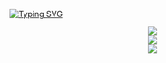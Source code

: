[![Typing SVG](https://readme-typing-svg.herokuapp.com?size=32&duration=7000&color=134155&lines=Hi++there+%F0%9F%91%8B++Welcome%2C;My+Name+is+Ashkan!;A+PhD+student%2C;Happy+to+have+you+here!;Feel+free+for+reaching+out.;I+am+always+around+%F0%9F%98%8A;https%3A%2F%2Fashkan-pirmani.github.io)](https://ashkan-pirmani.github.io)

<div style="text-align: center">
  
<a href="" style="text-align:center">
  <img align="center" src="https://github-readme-stats.vercel.app/api?username=ashkan-pirmani&count_private=true&&show_icons=true" />
</a>

<br/>

<a href="" style="text-align:center">
  <img align="center" src="https://github-readme-streak-stats.herokuapp.com/?user=ashkan-pirmani" />
</a>

<br/>

<a href="">
  <img align="center" src="https://github-readme-stats.vercel.app/api/top-langs/?username=ashkan-pirmani&layout=compact&hide=javascript,html,CSS&langs_count=8" />
</a>
</div>
